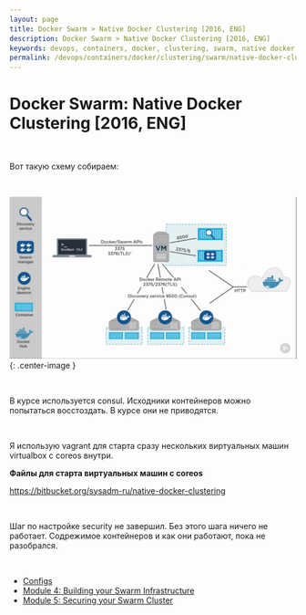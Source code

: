 ```yaml
---
layout: page
title: Docker Swarm > Native Docker Clustering [2016, ENG]
description: Docker Swarm > Native Docker Clustering [2016, ENG]
keywords: devops, containers, docker, clustering, swarm, native docker clustering
permalink: /devops/containers/docker/clustering/swarm/native-docker-clustering/
---
```


# Docker Swarm: Native Docker Clustering [2016, ENG]

<br/>

Вот такую схему собираем:

<br/>

![Native Docker Clustering](/img/devops/containers/docker/clustering/swarm/native-docker-clustering/pic1.png 'Native Docker Clustering'){: .center-image }

<br/>

В курсе используется consul. Исходники контейнеров можно попытаться восстоздать. В курсе они не приводятся.

<br/>

Я использую vagrant для старта сразу нескольких виртуальных машин virtualbox с coreos внутри.

**Файлы для старта виртуальных машин с coreos**

https://bitbucket.org/sysadm-ru/native-docker-clustering

<br/>

Шаг по настройке security не завершил. Без этого шага ничего не работает. Содрежимое контейнеров и как они работают, пока не разобрался.

<br/>

<ul>
    <li>
        <a href="/devops/containers/docker/clustering/swarm/native-docker-clustering/configs/">Configs</a>
    </li>
    <li>
        <a href="/devops/containers/docker/clustering/swarm/native-docker-clustering/building-your-swarm-infrastructure/">Module 4: Building your Swarm Infrastructure</a>
    </li>
    <li>
        <a href="/devops/containers/docker/clustering/swarm/native-docker-clustering/securing-your-swarm-cluster/">Module 5: Securing your Swarm Cluster</a>
    </li>
</ul>
